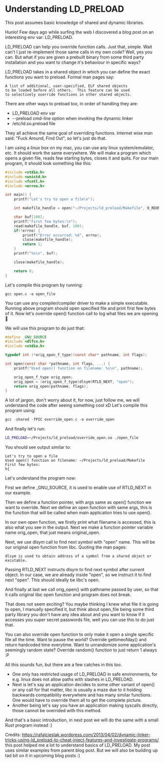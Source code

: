 # Understanding LD_PRELOAD

This post assumes basic knowledge of shared and dynamic libraries.

Hunlo! Few days ago while surfing the web I discovered a blog post on an interesting env var: LD_PRELOAD.

LD_PRELOAD can help you override function calls. Just that, simple. Wait can't I just re-implement those same calls in my own code? Well, yes you can. But what if you are given a prebuilt binary from some third party installation and you want to change it's behaviour in specific ways?

LD_PRELOAD takes in a shared object in which you can define the exact functions you want to preload. Formal man pages say:
```
A list of additional, user-specified, ELF shared objects
to be loaded before all others.  This feature can be used
to selectively override functions in other shared objects.
```

There are other ways to preload too, in order of handling they are:

- LD_PRELOAD env var
- --preload cmd-line option when invoking the dynamic linker
- /etc/ld.so.preload file

They all achieve the same goal of overriding functions. Internet wise man said: "Fuck Around, Find Out", so let's just do that.

I am using a linux box on my mac, you can use any linux system/emulator, etc. It should work the same everywhere.
We will make a program which opens a given file, reads few starting bytes, closes it and quits. For our main program, it should look something like this:

```C
#include <stdio.h>
#include <unistd.h>
#include <fcntl.h>
#include <errno.h>

int main() {
    printf("Let's try to open a file\n");

    int makefile_handle = open("~/Projects/ld_preload/Makefile", O_RDONLY);

    char buf[100];
    printf("First few bytes:\n");
    read(makefile_handle, buf, 100);
    if(!errno) {
        printf("Error occurred: %d", errno);
        close(makefile_handle);
        return 1;
    }
    printf("%s\n", buf);

    close(makefile_handle);

    return 0;
}
```

Let's compile this program by running:
```
gcc open.c -o open_file
```

You can use any compiler/compiler driver to make a simple executable. Running above program should open specified file and print first few bytes of it. Now let's override open() function call to log what files we are opening 👀

We will use this program to do just that:

```C
#define _GNU_SOURCE
#include <dlfcn.h>
#include <stdio.h>

typedef int (*orig_open_f_type)(const char* pathname, int flags);

int open(const char *pathname, int flags, ...) {
    printf("Used open() function on filename: %s\n", pathname);

    orig_open_f_type orig_open;
    orig_open = (orig_open_f_type)dlsym(RTLD_NEXT, "open");
    return orig_open(pathname, flags);
}
```

A lot of jargon, don't worry about it, for now, just follow me, we will understand the code after seeing something cool xD
Let's compile this program using:

```C
gcc -shared -fPIC override_open.c -o override_open
```

And finally let's run:
```bash
LD_PRELOAD=~/Projects/ld_preload/override_open.so ./open_file
```

You should see output similar to:
```
Let's try to open a file
Used open() function on filename: ~/Projects/ld_preload/Makefile
First few bytes:
h{
```

Let's understand the program now:

First we define _GNU_SOURCE, it is used to enable use of RTLD_NEXT in our example.

Then we define a function pointer, with args same as open() function we want to override. Next we define an open function with same args, this is the function that will be called when main application tries to use open().

In our own open function, we firstly print what filename is accessed, this is also what you see in the output. Next we make a function pointer variable name orig_open, that just means original_open.

Next, we use dlsym call to find next symbol with "open" name. This will be our original open function from libc. Quoting the man pages:
```
dlsym is used to obtain address of a symbol from a shared object or excutable.
```

Passing RTLD_NEXT instructs dlsym to find next symbol after current object. In our case, we are already inside "open", so we instruct it to find next "open". This should ideally be libc's open.

And finally at last we call orig_open() with pathname passed by user, so that it calls original libc open function and program does not break.

That does not seem exciting? You maybe thinking I knew what file it is going to open, I manually specified it, but think about open_file being some third party library you don't have any idea about and you want to know if it accesses you super secret passwords file, well you can use this to do just that.

You can also override open function to only make it open a single specific file all the time. Want to pause the world? Override gettimeofday() and return hardcoded time everytime. Want to unrandomize some application's seemingly random state? Override random() function to just return 1 always :P

All this sounds fun, but there are a few catches in this too.
- One only has restricted usage of LD_PRELOAD in safe environments, for e.g. linux does not allow paths with slashes in LD_PRELOAD.
- Next is let's say an application decides to some other variant of open() or any call for that matter, libc is usually a maze due to it holding backwards compatibility everywhere and has many similar functions. One would have to override them all to get the complete picture.
- Another being let's say you have an application making syscalls directly, those cannot be overrided with this method.

And that's a basic introduction, in next post we will do the same with a small Rust program instead :)

Credits: https://rafalcieslak.wordpress.com/2013/04/02/dynamic-linker-tricks-using-ld_preload-to-cheat-inject-features-and-investigate-programs/ this post helped me a lot to understand basics of LD_PRELOAD. My post uses similar examples from parent blog post. But we will also be building up tad bit on it in upcoming blog posts :)
